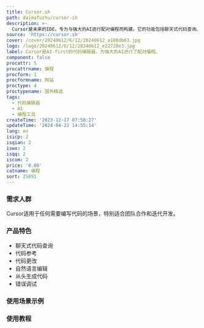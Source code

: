 ```yaml
---
title: Cursor.sh
path: daimafuzhu/cursor-sh
description: >-
  Cursor是未来的IDE，专为与强大的AI进行配对编程而构建。它的功能包括聊天式代码查询、代码参考、代码更改、自然语言编辑、从头生成代码、错误调试等。Cursor适用于多种使用场景，可帮助开发人员更快地构建软件。它受到数万名工程师的信赖，包括一些知名公司的工程师。
source: 'https://cursor.sh'
cover: /cover/20240612/6/12/20240612_a108db63.jpg
logo: /logo/20240612/6/12/20240612_e22720e3.jpg
label: Cursor是AI-first的代码编辑器，为强大的AI进行了配对编程。
component: false
procattr: 5
procattrname: 编程
procform: 1
procformname: 网站
proctype: 4
proctypename: 国外精选
tags:
  - 代码编辑器
  - AI
  - 编程工具
createTime: '2023-12-17 07:50:27'
updateTime: '2024-04-22 14:55:14'
lang: en
isicp: 2
isqian: 2
iswx: 2
isqq: 2
iscom: 2
price: '0.00'
catname: 编程
sort: 25891
---
```




### 需求人群
Cursor适用于任何需要编写代码的场景，特别适合团队合作和迭代开发。

### 产品特色
- 聊天式代码查询
- 代码参考
- 代码更改
- 自然语言编辑
- 从头生成代码
- 错误调试

### 使用场景示例


### 使用教程


  
